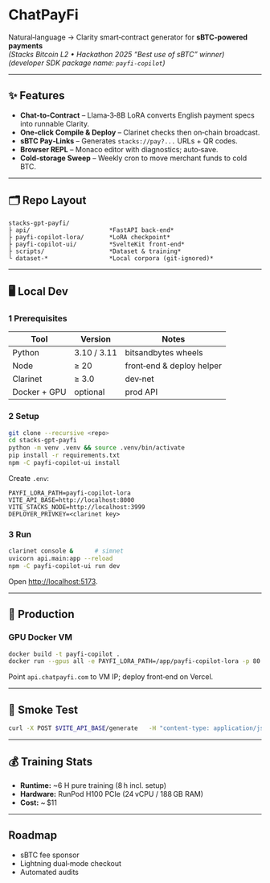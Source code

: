 # ChatPayFi

Natural‑language → Clarity smart‑contract generator for **sBTC‑powered payments**  
*(Stacks Bitcoin L2 • Hackathon 2025 “Best use of sBTC” winner)*
*(developer SDK package name: `payfi‑copilot`)*

---

## ✨ Features

* **Chat‑to‑Contract** – Llama‑3‑8B LoRA converts English payment specs into runnable Clarity.
* **One‑click Compile & Deploy** – Clarinet checks then on‑chain broadcast.
* **sBTC Pay‑Links** – Generates `stacks://pay?...` URLs + QR codes.
* **Browser REPL** – Monaco editor with diagnostics; auto‑save.
* **Cold‑storage Sweep** – Weekly cron to move merchant funds to cold BTC.

---

## 🗂 Repo Layout

```
stacks-gpt-payfi/
├ api/                      *FastAPI back‑end*
├ payfi-copilot-lora/       *LoRA checkpoint*
├ payfi-copilot-ui/         *SvelteKit front‑end*
├ scripts/                  *Dataset & training*
└ dataset-*                 *Local corpora (git‑ignored)*
```

---

## 🖥️ Local Dev

### 1 Prerequisites

| Tool | Version | Notes |
|------|---------|-------|
| Python | 3.10 / 3.11 | bitsandbytes wheels |
| Node   | ≥ 20 | front‑end & deploy helper |
| Clarinet | ≥ 3.0 | dev‑net |
| Docker + GPU | optional | prod API |

### 2 Setup

```bash
git clone --recursive <repo>
cd stacks-gpt-payfi
python -m venv .venv && source .venv/bin/activate
pip install -r requirements.txt
npm -C payfi-copilot-ui install
```

Create `.env`:

```
PAYFI_LORA_PATH=payfi-copilot-lora
VITE_API_BASE=http://localhost:8000
VITE_STACKS_NODE=http://localhost:3999
DEPLOYER_PRIVKEY=<clarinet key>
```

### 3 Run

```bash
clarinet console &      # simnet
uvicorn api.main:app --reload
npm -C payfi-copilot-ui run dev
```

Open <http://localhost:5173>.

---

## 🚀 Production

### GPU Docker VM

```bash
docker build -t payfi-copilot .
docker run --gpus all -e PAYFI_LORA_PATH=/app/payfi-copilot-lora -p 80:8000 payfi-copilot
```

Point `api.chatpayfi.com` to VM IP; deploy front‑end on Vercel.

---

## 🧪 Smoke Test

```bash
curl -X POST $VITE_API_BASE/generate   -H "content-type: application/json"   -d '{"prompt":"Daily subscription with 3‑day trial"}'
```

---

## 💰 Training Stats

* **Runtime:** ~6 H pure training (8 h incl. setup)  
* **Hardware:** RunPod H100 PCIe (24 vCPU / 188 GB RAM)  
* **Cost:** ~ $11

---

## Roadmap

- sBTC fee sponsor
- Lightning dual‑mode checkout
- Automated audits

